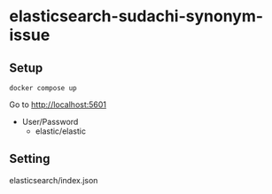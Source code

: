 # elasticsearch-sudachi-synonym-issue

## Setup

```
docker compose up
``` 

Go to [http://localhost:5601](http://localhost:5601)

- User/Password
  - elastic/elastic

## Setting
elasticsearch/index.json